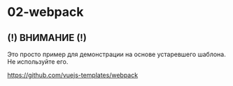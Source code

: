 # 02-webpack

## (!) ВНИМАНИЕ (!)

Это просто пример для демонстрации на основе устаревшего шаблона. Не используйте его.

https://github.com/vuejs-templates/webpack
